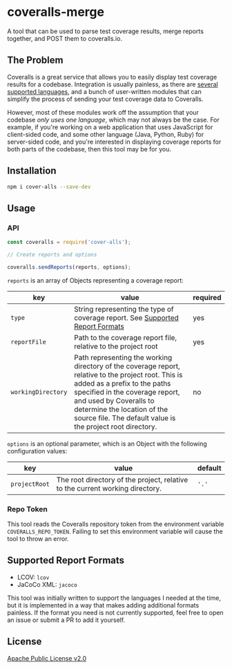 # coveralls-merge
A tool that can be used to parse test coverage results, merge reports together, and POST them to coveralls.io.

## The Problem
Coveralls is a great service that allows you to easily display test coverage results for a codebase.
Integration is usually painless, as there are
[several supported languages](https://coveralls.zendesk.com/hc/en-us/sections/200330349-Languages),
and a bunch of user-written modules that can simplify the process of sending your test coverage data to Coveralls.

However, most of these modules work off the assumption that your codebase *only uses one language*, which may
not always be the case. For example, if you're working on a web application that uses JavaScript for client-sided code, and
some other language (Java, Python, Ruby) for server-sided code, and you're interested in displaying coverage
reports for both parts of the codebase, then this tool may be for you.

## Installation

``` bash
npm i cover-alls --save-dev
```

## Usage

### API

```js
const coveralls = require('cover-alls');

// Create reports and options

coveralls.sendReports(reports, options);
```

`reports` is an array of Objects representing a coverage report:

| key              | value                                                                                                                                                                                                                                                                                          | required |
|------------------|------------------------------------------------------------------------------------------------------------------------------------------------------------------------------------------------------------------------------------------------------------------------------------------------|----------|
| `type`             | String representing the type of coverage report. See [Supported Report Formats](#supported-report-formats)                                                                                                                                                                                       | yes      |
| `reportFile`       | Path to the coverage report file, relative to the project root                                                                                                                                                                                                                                 | yes      |
| `workingDirectory` | Path representing the working directory of the coverage report,  relative to the project root.  This is added as a prefix to the paths specified in the coverage report, and used by Coveralls to determine the location of the source file.  The default value is the project root directory. | no       |

`options` is an optional parameter, which is an Object with the following configuration values:

| key         | value                                                                         | default |
|-------------|-------------------------------------------------------------------------------|---------|
| `projectRoot` | The root directory of the project, relative to the current working directory. | `'.'`   |

### Repo Token

This tool reads the Coveralls repository token from the environment variable `COVERALLS_REPO_TOKEN`.  Failing to set this environment variable will cause the tool to throw an error.

## Supported Report Formats

- LCOV: `lcov`
- JaCoCo XML: `jacoco`

This tool was initially written to support the languages I needed at the time, but it is implemented in a way that
makes adding additional formats painless. If the format you need is not currently supported, feel free to open an
issue or submit a PR to add it yourself.

## License

[Apache Public License v2.0](https://github.com/sourceallies/cover-alls/blob/master/LICENSE)
